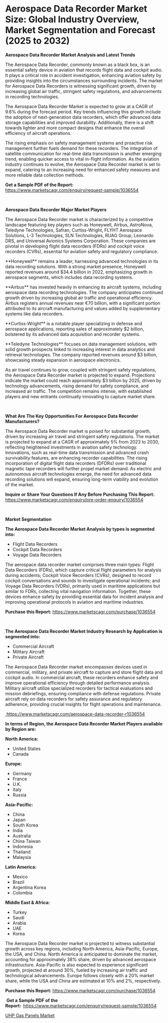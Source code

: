 <p><h1>Aerospace Data Recorder Market Size: Global Industry Overview, Market Segmentation and Forecast (2025 to 2032)</h1></p><p><strong>Aerospace Data Recorder Market Analysis and Latest Trends</strong></p>
<p><p>The Aerospace Data Recorder, commonly known as a black box, is an essential safety device in aviation that records flight data and cockpit audio. It plays a critical role in accident investigation, enhancing aviation safety by providing insights into the circumstances surrounding incidents. The market for Aerospace Data Recorders is witnessing significant growth, driven by increasing global air traffic, stringent safety regulations, and advancements in recording technologies.</p><p>The Aerospace Data Recorder Market is expected to grow at a CAGR of 9.6% during the forecast period. Key trends influencing this growth include the adoption of next-generation data recorders, which offer advanced data storage capabilities and improved durability. Additionally, there is a shift towards lighter and more compact designs that enhance the overall efficiency of aircraft operations.</p><p>The rising emphasis on safety management systems and proactive risk management further fuels demand for these recorders. The integration of satellite communication for real-time data transmission is another emerging trend, enabling quicker access to vital in-flight information. As the aviation industry continues to evolve, the Aerospace Data Recorder market is set to expand, catering to an increasing need for enhanced safety measures and more reliable data collection methods.</p></p>
<p><strong>Get a Sample PDF of the Report:&nbsp;</strong> <a href="https://www.marketscagr.com/enquiry/request-sample/1036554?utm_campaign=2575&utm_medium=2&utm_source=Github&utm_content=ia&utm_term=21022025&utm_id=aerospace-data-recorder">https://www.marketscagr.com/enquiry/request-sample/1036554</a></p>
<p>&nbsp;</p>
<p><strong>Aerospace Data Recorder Major Market Players</strong></p>
<p><p>The Aerospace Data Recorder market is characterized by a competitive landscape featuring key players such as Honeywell, Airbus, AstroNova, Teledyne Technologies, Safran, Curtiss-Wright, FLYHT Aerospace Solutions, L-3 Technologies, SLN Technologies, RUAG Group, Leonardo DRS, and Universal Avionics Systems Corporation. These companies are pivotal in developing flight data recorders (FDRs) and cockpit voice recorders (CVRs), essential for aviation safety and regulatory compliance.</p><p>**Honeywell** remains a leader, harnessing advanced technologies in its data recording solutions. With a strong market presence, Honeywell reported revenues around $34.4 billion in 2022, emphasizing growth in aerospace segments, which includes data recording systems.</p><p>**Airbus** has invested heavily in enhancing its aircraft systems, including aerospace data recording technologies. The company anticipates continued growth driven by increasing global air traffic and operational efficiency. Airbus registers annual revenues near €70 billion, with a significant portion attributed to its aircraft manufacturing and values added by supplementary systems like data recorders.</p><p>**Curtiss-Wright** is a notable player specializing in defense and aerospace applications, reporting sales of approximately $2 billion, bolstered by its advanced data acquisition and recorder systems.</p><p>**Teledyne Technologies** focuses on data management solutions, with solid growth prospects linked to increasing interest in data analytics and retrieval technologies. The company reported revenues around $3 billion, showcasing steady expansion in aerospace electronics.</p><p>As air travel continues to grow, coupled with stringent safety regulations, the Aerospace Data Recorder market is projected to expand. Projections indicate the market could reach approximately $3 billion by 2025, driven by technology advancements, rising demand for safety compliance, and increased air traffic. The competition remains intense, with established players and new entrants continually innovating to capture market share.</p></p>
<p>&nbsp;</p>
<p><strong>What Are The Key Opportunities For Aerospace Data Recorder Manufacturers?</strong></p>
<p><p>The Aerospace Data Recorder market is poised for substantial growth, driven by increasing air travel and stringent safety regulations. The market is projected to expand at a CAGR of approximately 5% from 2023 to 2030, reflecting heightened investments in aviation safety technology. Innovations, such as real-time data transmission and advanced crash survivability features, are enhancing recorder capabilities. The rising incorporation of digital flight data recorders (DFDRs) over traditional magnetic tape recorders will further propel market demand. As electric and autonomous aircraft technologies emerge, the need for advanced data recording solutions will expand, ensuring long-term viability and evolution of the market.</p></p>
<p><strong>Inquire or Share Your Questions If Any Before Purchasing This Report:</strong> <a href="https://www.marketscagr.com/enquiry/pre-order-enquiry/1036554?utm_campaign=2575&utm_medium=2&utm_source=Github&utm_content=ia&utm_term=21022025&utm_id=aerospace-data-recorder">https://www.marketscagr.com/enquiry/pre-order-enquiry/1036554</a></p>
<p>&nbsp;</p>
<p><strong>Market Segmentation</strong></p>
<p><strong>The Aerospace Data Recorder Market Analysis by types is segmented into:</strong></p>
<p><ul><li>Flight Data Recorders</li><li>Cockpit Data Recorders</li><li>Voyage Data Recorders</li></ul></p>
<p><p>The aerospace data recorder market comprises three main types: Flight Data Recorders (FDRs), which capture critical flight parameters for analysis during accidents; Cockpit Voice Recorders (CVRs), designed to record cockpit conversations and sounds to investigate operational incidents; and Voyage Data Recorders (VDRs), primarily used in maritime applications but similar to FDRs, collecting vital navigation information. Together, these devices enhance safety by providing essential data for incident analysis and improving operational protocols in aviation and maritime industries.</p></p>
<p><strong>Purchase this Report:&nbsp;</strong><a href="https://www.marketscagr.com/purchase/1036554?utm_campaign=2575&utm_medium=2&utm_source=Github&utm_content=ia&utm_term=21022025&utm_id=aerospace-data-recorder">https://www.marketscagr.com/purchase/1036554</a></p>
<p>&nbsp;</p>
<p><strong>The Aerospace Data Recorder Market Industry Research by Application is segmented into:</strong></p>
<p><ul><li>Commercial Aircraft</li><li>Military Aircraft</li><li>Private Aircraft</li></ul></p>
<p><p>The Aerospace Data Recorder market encompasses devices used in commercial, military, and private aircraft to capture and store flight data and cockpit audio. In commercial aircraft, these recorders enhance safety and improve operational efficiency through detailed performance analysis. Military aircraft utilize specialized recorders for tactical evaluations and mission debriefings, ensuring compliance with defense regulations. Private aircraft rely on data recorders for safety assurance and regulatory adherence, providing crucial insights for flight operations and maintenance.</p></p>
<p><a href="https://www.marketscagr.com/aerospace-data-recorder-r1036554?utm_campaign=2575&utm_medium=2&utm_source=Github&utm_content=ia&utm_term=21022025&utm_id=aerospace-data-recorder">&nbsp;https://www.marketscagr.com/aerospace-data-recorder-r1036554</a></p>
<p><strong>In terms of Region, the Aerospace Data Recorder Market Players available by Region are:</strong></p>
<p>
    <p> <strong> North America: </strong>
        <ul>
            <li>United States</li>
            <li>Canada</li>
        </ul>
        </p> 
    <p> <strong> Europe: </strong>
        <ul>
            <li>Germany</li>
            <li>France</li>
            <li>U.K.</li>
            <li>Italy</li>
            <li>Russia</li>
        </ul>
        </p> 
    <p> <strong> Asia-Pacific: </strong>
        <ul>
            <li>China</li>
            <li>Japan</li>
            <li>South Korea</li>
            <li>India</li>
            <li>Australia</li>
            <li>China Taiwan</li>
            <li>Indonesia</li>
            <li>Thailand</li>
            <li>Malaysia</li>
        </ul>
        </p> 
    <p> <strong> Latin America: </strong>
        <ul>
            <li>Mexico</li>
            <li>Brazil</li>
            <li>Argentina Korea</li>
            <li>Colombia</li>
        </ul>
        </p> 
    <p> <strong> Middle East & Africa: </strong>
        <ul>
            <li>Turkey</li>
            <li>Saudi</li>
            <li>Arabia</li>
            <li>UAE</li>
            <li>Korea</li>
        </ul>
    </p>
    </p>
<p><p>The Aerospace Data Recorder market is projected to witness substantial growth across key regions, including North America, Asia-Pacific, Europe, the USA, and China. North America is anticipated to dominate the market, accounting for approximately 38% share, driven by advanced aerospace infrastructure. Asia-Pacific is also expected to experience significant growth, projected at around 30%, fueled by increasing air traffic and technological advancements. Europe follows closely with a 20% market share, while the USA and China are estimated at 10% and 2%, respectively.</p></p>
<p><strong>Purchase this Report: </strong><a href="https://www.marketscagr.com/purchase/1036554?utm_campaign=2575&utm_medium=2&utm_source=Github&utm_content=ia&utm_term=21022025&utm_id=aerospace-data-recorder">https://www.marketscagr.com/purchase/1036554</a></p>
<p>&nbsp;<strong>Get a Sample PDF of the Report:&nbsp;&nbsp;</strong><a href="https://www.marketscagr.com/enquiry/request-sample/1036554?utm_campaign=2575&utm_medium=2&utm_source=Github&utm_content=ia&utm_term=21022025&utm_id=aerospace-data-recorder">https://www.marketscagr.com/enquiry/request-sample/1036554</a></p>
<p><strong></strong></p>
<p><p><a href="https://github.com/akaalahk/Market-Research-Report-List-1/blob/main/uhp-gas-panels-market.md?utm_campaign=2575&utm_medium=2&utm_source=Github&utm_content=ia&utm_term=21022025&utm_id=aerospace-data-recorder">UHP Gas Panels Market</a></p></p>